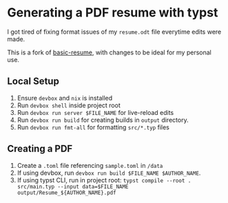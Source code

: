 # Generating a PDF resume with typst

I got tired of fixing format issues of my `resume.odt` file everytime edits were made.

This is a fork of [basic-resume](https://typst.app/universe/package/basic-resume), with changes to be ideal for my personal use.

## Local Setup
1. Ensure `devbox` and `nix` is installed
2. Run `devbox shell` inside project root
3. Run `devbox run server $FILE_NAME` for live-reload edits
4. Run `devbox run build` for creating builds in `output` directory.
5. Run `devbox run fmt-all` for formatting `src/*.typ` files

## Creating a PDF 
1. Create a `.toml` file referencing `sample.toml` in `/data`
2. If using devbox, run `devbox run build $FILE_NAME $AUTHOR_NAME`.
3. If using typst CLI, run in project root: `typst compile --root . src/main.typ --input data=$FILE_NAME output/Resume_${AUTHOR_NAME}.pdf`
